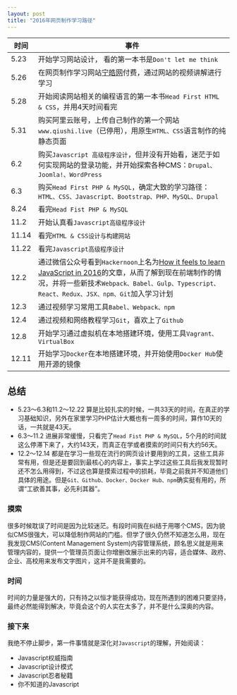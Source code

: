 ```yaml
---
layout: post
title: "2016年网页制作学习路径"
---
```



时间 | 事件
---- | ----
5.23 | 开始学习网站设计，	看的第一本书是`Don't let me think`
5.26 | 在网页制作学习网站[宁皓网](www.ninghao.net)付费，通过网站的视频讲解进行学习
5.28 | 开始阅读网站相关的编程语言的第一本书`Head First HTML & CSS`，并用4天时间看完
5.31 | 购买阿里云账号，上传自己制作的第一个网站`www.qiushi.live`（已停用），用原生`HTML、CSS`语言制作的纯静态页面
6.2 | 购买`Javascript 高级程序设计`，但并没有开始看，迷茫于如何实现网站的登录功能，并开始探索各种CMS：`Drupal、Joomla!、WordPress`
6.3 | 购买`Head First PHP & MySQL`，确定大致的学习路径：`HTML、CSS、Javascript、Bootstrap、PHP、MySQL、Drupal`
8.24 | 看完`Head Fist PHP & MySQL`
11.2 | 开始认真看`Javascript高级程序设计`
11.14 | 看完`HTML & CSS设计与构建网站`
11.22 | 看完`Javascript高级程序设计`
12.2 | 通过微信公众号看到`Hackernoon`上名为[How it feels to learn JavaScript in 2016](https://hackernoon.com/how-it-feels-to-learn-javascript-in-2016-d3a717dd577f#.vwunh4whs)的文章，从而了解到现在前端制作的情况，并将一些新技术`Webpack、Babel、Gulp、Typescript、React、Redux、JSX、npm、Git`加入学习计划
12.3 | 通过视频学习常用工具`Babel、Webpack、npm`
12.4 | 通过视频和网络教程学习`Git`，喜欢上了`Github`
12.8 | 开始学习通过虚拟机在本地搭建环境，使用工具`Vagrant、VirtualBox`
12.11 | 开始学习`Docker`在本地搭建环境，并开始使用`Docker Hub`使用开源的镜像

## 总结
* 5.23～6.3和11.2～12.22 算是比较扎实的时候，一共33天的时间，在真正的学习基础知识，另外在家里学习PHP估计大概也有一周多的时间，算作10天的话，一共就是43天。
* 6.3～11.2 进展非常缓慢，只看完了`Head Fist PHP & MySQL`，5个月的时间就这么停滞下来了，大约143天，而真正在学或者摸索的时间只有大约56天。
* 12.2～12.14 都是在学习一些现在流行的网页设计要用到的工具，这些工具非常有用，但是还是要回到最核心的内容上，事实上学过这些工具后我发现暂时还不怎么用得到，不过这也算是摸索过程中的损耗，毕竟之前我并不知道他们具体的用途。但是`Git、Github、Docker、Docker Hub、npm`确实挺有用的，所谓“工欲善其事，必先利其器”。

### 摸索
很多时候耽误了时间是因为比较迷茫。有段时间我在纠结于用哪个CMS，因为貌似CMS很强大，可以降低制作网站的门槛。但学了很久仍然不知道怎么用，现在我发现CMS(Content Management System)内容管理系统，顾名思义就是用来管理内容的，提供一个管理员页面让你增删改展示出来的内容，适合媒体、政府、企业、高校用来发布文字图片，这并不是我需要的。

### 时间
时间的力量是强大的，只有持之以恒才能获得成功，现在所遇到的困难只要坚持，最终必然能得到解决，毕竟会这个的人实在太多了，并不是什么深奥的内容。

### 接下来
我绝不停止脚步，第一件事情就是深化对`Javascript`的理解，开始阅读：
* Javascript权威指南
* Javascript设计模式
* Javascript忍者秘籍
* 你不知道的Javascript

